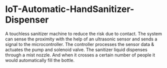 # IoT-Automatic-HandSanitizer-Dispenser
A touchless sanitizer  machine to reduce the risk due to contact. The system can sense the  proximity with the help of an ultrasonic sensor and sends a signal to the  microcontroller. The controller processes the sensor data &amp; actuates  the pump and solenoid valve. The sanitizer liquid dispenses through a  mist nozzle. And when it crosses a certain number of people it would  automatically fill the bottle.
